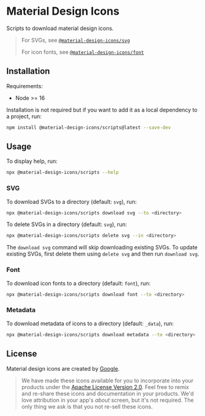 # Material Design Icons

Scripts to download material design icons.

> For SVGs, see [`@material-design-icons/svg`](https://www.npmjs.com/package/@material-design-icons/svg)
>
> For icon fonts, see [`@material-design-icons/font`](https://www.npmjs.com/package/@material-design-icons/font)

## Installation

Requirements:

- Node >= 16

Installation is not required but if you want to add it as a local dependency to a project, run:

```sh
npm install @material-design-icons/scripts@latest --save-dev
```

## Usage

To display help, run:

```sh
npx @material-design-icons/scripts --help
```

### SVG

To download SVGs to a directory (default: `svg`), run:

```sh
npx @material-design-icons/scripts download svg --to <directory>
```

To delete SVGs in a directory (default: `svg`), run:

```sh
npx @material-design-icons/scripts delete svg --in <directory>
```

The `download svg` command will skip downloading existing SVGs. To update existing SVGs, first delete them using `delete svg` and then run `download svg`.

### Font

To download icon fonts to a directory (default: `font`), run:

```sh
npx @material-design-icons/scripts download font --to <directory>
```

### Metadata

To download metadata of icons to a directory (default: `_data`), run:

```sh
npx @material-design-icons/scripts download metadata --to <directory>
```

## License

Material design icons are created by [Google](https://github.com/google/material-design-icons#license).

> We have made these icons available for you to incorporate into your products under the [Apache License Version 2.0][license]. Feel free to remix and re-share these icons and documentation in your products.
We'd love attribution in your app's *about* screen, but it's not required. The only thing we ask is that you not re-sell these icons.

[license]: https://github.com/marella/material-design-icons/blob/main/scripts/LICENSE
